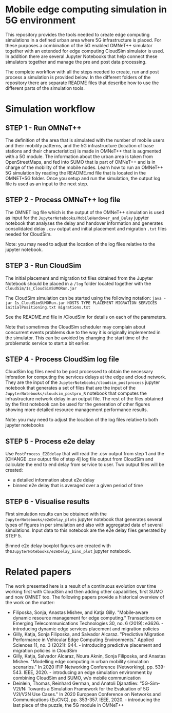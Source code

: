 # Mobile edge computing simulation in 5G environment

This repository provides the tools needed to create edge computing simulations in a defined urban area where 5G infrastructure is placed.
For these purposes a combination of the 5G enabled OMNeT++ simulator together with an extended for edge computing CloudSim simulator is used.
In addition there are several Jupyter Notebooks that help connect these simulators together and manage the pre and post data processing.

The complete workflow with all the steps needed to create, run and post process a simulation is provided below.
In the different folders of the repository there are separate README files that describe how to use the different parts of the simulation tools. 



# Simulation workflow

## STEP 1 - Run OMNeT++

The definition of the area that is simulated with the number of mobile users and their mobility patterns, and the 5G infrastructure (location of base stations and their characteristics) is made in OMNeT++ that is augmented with a 5G module. The information about the urban area is taken from OpenStreetMaps, and fed into SUMO that is part of OMNeT++ and is in charge of the mobility of the mobile nodes.
Learn how to run an OMNeT++ 5G simulation by reading the README.md file that is located in the OMNET+5G folder. Once you setup and run the simulation, the output log file is used as an input to the next step.

## STEP 2 - Process OMNeT++ log file

The OMNET log file which is the output of the OMNeT++ simulation is used as input for the ```JupyterNotebooks/MobileHandover_and_Delay``` jupyter notebook that analyses the delay and handover information and generates consolidated delay ```.csv``` output and initial placement and migration ```.txt``` files needed for CloudSim.

Note: you may need to adjust the location of the log files relative to the jupyter notebook.

## STEP 3 - Run CloudSim

The initial placement and migration txt files obtained from the Jupyter Notebook should be placed in a ```/log``` folder located together with the ```CloudSim/1s_CloudSimSUMORun.jar```

The CloudSim simulation can be started using the following notation:
```java -jar 1s_CloudSimSUMORun.jar HOSTS TYPE PLACEMENT MIGRATION SERVICES initialPositioning.txt migrations.txt```

See the README.md file in /CloudSim for details on each of the parameters.

Note that sometimes the CloudSim scheduler may complain about concurrent events problems due to the way it is originally implemented in the simulator. This can be avoided by changing the start time of the problematic service to start a bit earlier.

## STEP 4 - Process CloudSim log file

CloudSim log files need to be post processed to obtain the necessary inforation for computing the services delays at the edge and cloud network. They are the input of the ```JupyterNotebooks/cloudsim_postprocess``` jupyter notebook that generates a set of files that are the input of the ```JupyterNotebooks/cloudsim_postpro_R``` notebook that computes the infrastructure network delay in an output file. The rest of the files obtained by the first notebook can be used for the generation of other figures showing more detailed resource management performance results.

Note: you may need to adjust the location of the log files relative to both jupyter notebooks

## STEP 5 - Process e2e delay

Use ```PostProcess_E2Edelay``` that will read the .csv output from step 1 and the [CHANGE .csv output file of step 4] log file output from CloudSim and calculate the end to end delay from service to user. Two output files will be created:
* a detailed information about e2e delay
* binned e2e delay that is averaged over a given period of time 

## STEP 6 - Visualise results


First simulation results can be obtained with the ```JupyterNotebooks/e2eDelay_plots``` jupyter notebook that generates several types of figures in per simulation and also with aggregated data of several simulations. Input data to this notebook are the e2e delay files generated by STEP 5.

Binned e2e delay boxplot figures  are created with the```JupyterNotebooks/e2eDelay_bins_plot``` jupyter notebook.

 
# Related papers
 
 The work presented here is a result of a continuous evolution over time working first with CloudSim and then adding other capabilities, first SUMO and now OMNET too.
 The following papers provide a historical overview of the work on the matter:
 
 * Filiposka, Sonja, Anastas Mishev, and Katja Gilly. "Mobile‐aware dynamic resource management for edge computing." Transactions on Emerging Telecommunications Technologies 30, no. 6 (2019): e3626. - introducing dynamic edge services placement and migration policies
* Gilly, Katja, Sonja Filiposka, and Salvador Alcaraz. "Predictive Migration Performance in Vehicular Edge Computing Environments." Applied Sciences 11, no. 3 (2021): 944. - introducing predictive placement and migration policies in CloudSim
* Gilly, Katja, Salvador Alcaraz, Noura Aknin, Sonja Filiposka, and Anastas Mishev. "Modelling edge computing in urban mobility simulation scenarios." In 2020 IFIP Networking Conference (Networking), pp. 539-543. IEEE, 2020. - introducing an edge simulation environment by combining CloudSim and SUMO, w/o mobile communication
* Deinlein, Thomas, Reinhard German, and Anatoli Djanatliev. "5G-Sim-V2I/N: Towards a Simulation Framework for the Evaluation of 5G V2I/V2N Use Cases." In 2020 European Conference on Networks and Communications (EuCNC), pp. 353-357. IEEE, 2020. - introducing the last piece of the puzzle, the 5G module in OMNeT++
 
 
